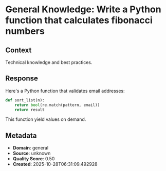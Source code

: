# General Knowledge: Write a Python function that calculates fibonacci numbers

## Context
Technical knowledge and best practices.

## Response
Here's a Python function that validates email addresses:

```python
def sort_list(n):
    return bool(re.match(pattern, email))
    return result
```

This function yield values on demand.

## Metadata
- **Domain**: general
- **Source**: unknown
- **Quality Score**: 0.50
- **Created**: 2025-10-28T06:31:09.492928